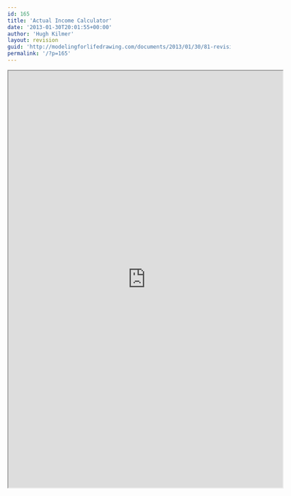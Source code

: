 ```yaml
---
id: 165
title: 'Actual Income Calculator'
date: '2013-01-30T20:01:55+00:00'
author: 'Hugh Kilmer'
layout: revision
guid: 'http://modelingforlifedrawing.com/documents/2013/01/30/81-revision-3/'
permalink: '/?p=165'
---
```


<iframe height="940" loading="lazy" src="http://modelingforlifedrawing.com/calculator/index.php" width="620"></iframe>